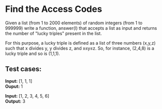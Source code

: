<h1>Find the Access Codes</h1>

<p>Given a list (from 1 to 2000 elements) of random integers (from 1 to 999999) write a function, answer(l) that accepts a list as input and returns the number of "lucky triples" present in the list.</p>

<p>For this purpose, a lucky triple is defined as a list of three numbers (x,y,z) such that x divides y, y divides z, and x≤y≤z. So, for instance, (2,4,8) is a lucky triple and so is (1,1,1).</p>

<h2>Test cases:</h2>

<p><b>Input:</b> [1, 1, 1]
<br />
<b>Ouput:</b> 1</p>

<p><b>Input:</b> [1, 2, 3, 4, 5, 6]
<br />
<b>Output:</b> 3</p>
